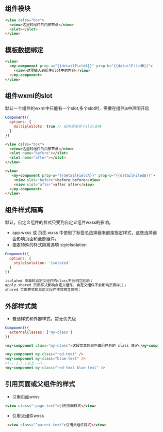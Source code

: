 ## 组件模块

```html
<view calss="box">
  <view>这里时组件的内部节点</view>
  <slot></slot>
</view>
```

## 模板数据绑定
```html
<view>
  <my-component prop-a="{{detailFieldA}}" prop-b="{{datailFiledB}}">
    <view>这里插入到组件slot中的内容</view>
  </my-component>
</view>
```

## 组件wxml的slot
默认一个组件的wxml中只能有一个slot,多个slot时，需要在组件js中声明开启
```js
Component({
  options: {
    multipleSlots: true // 组件启用多个slot支持
  }
})
```
```html
<view calss="box">
  <view>这里时组件的内部节点</view>
  <slot name="before"></slot>
  <slot name="after"></slot>
</view>
```
```html
<view>
   <my-component prop-a="{{detailFieldA}}" prop-b="{{datailFiledB}}">
    <view slot="before">before before</view>
    <view slot="after">after after</view>
  </my-component>
</view>
```

## 组件样式隔离
默认，自定义组件的样式只受到自定义组件wxss的影响。
  - app.wxss 或 页面.wxss 中使用了标签名选择器来直接指定样式，这些选择器会影响页面和全部组件。
  - 指定特殊的样式隔离选项 styleIsolation

  ```js
  Component({
    options: {
      styleIsolation: 'isolated'
    }
  })

  isolated 页面和自定义组件的class不会相互影响；
  apply-shared 页面样式影响自定义组件，自定义组件不会影响页面样式；
  shared 页面样式和自定义组件样式相互影响；
  ```

  ## 外部样式类
  - 普通样式和外部样式，暂无优先级

  ```js
  Component({
    externalClasses: ['my-class']
  })
  ```
  ```html
  <my-component class="my-class">这段文本的颜色由组件外的 class 决定</my-component>
  ```

  ```html
  <my-component my-class="red-text" />
  <my-component my-class="blue-text" />
  <!-- 2.7.1以上 -->
  <my-component my-class="red-text blue-text" />
  ```

  ## 引用页面或父组件的样式

  - 引用页面wxss
  ```html
  <view class="~page-text">引用页面样式</view>
  ```
  - 引用父组件wxss
 ```html
  <view class="^parent-text">引用父组件样式</view>
  ```

